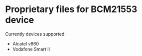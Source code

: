 Proprietary files for BCM21553 device
======================================

Currently devices supported:

  * Alcatel v860
  * Vodafone Smart II
